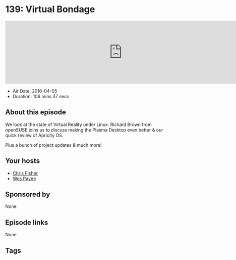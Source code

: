 # 139: Virtual Bondage

<iframe src="https://player.fireside.fm/v2/RUkczH-V+cUALGX38?theme=dark" width="740" height="200" frameborder="0" scrolling="no"></iframe>

* Air Date: 2016-04-05
* Duration: 106 mins 37 secs

## About this episode

We look at the state of Virtual Reality under Linux. Richard Brown from openSUSE joins us to discuss making the Plasma Desktop even better & our quick review of Apricity OS.

Plus a bunch of project updates & much more!

## Your hosts
* [Chris Fisher](https://linuxunplugged.com/hosts/chrislas)
* [Wes Payne](https://linuxunplugged.com/hosts/wes)

## Sponsored by

None



## Episode links

None



## Tags

